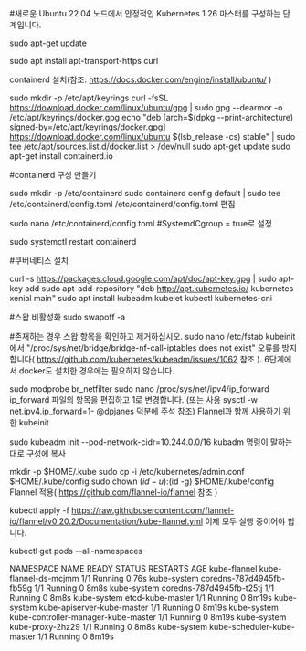 #새로운 Ubuntu 22.04 노드에서 안정적인 Kubernetes 1.26 마스터를 구성하는 단계입니다.


sudo apt-get update

sudo apt install apt-transport-https curl

containerd 설치(참조: https://docs.docker.com/engine/install/ubuntu/ )

sudo mkdir -p /etc/apt/keyrings
curl -fsSL https://download.docker.com/linux/ubuntu/gpg | sudo gpg --dearmor -o /etc/apt/keyrings/docker.gpg
echo "deb [arch=$(dpkg --print-architecture) signed-by=/etc/apt/keyrings/docker.gpg] https://download.docker.com/linux/ubuntu $(lsb_release -cs) stable" | sudo tee /etc/apt/sources.list.d/docker.list > /dev/null
sudo apt-get update
sudo apt-get install containerd.io

#containerd 구성 만들기

sudo mkdir -p /etc/containerd
sudo containerd config default | sudo tee /etc/containerd/config.toml
/etc/containerd/config.toml 편집

sudo nano /etc/containerd/config.toml 
#SystemdCgroup = true로 설정

sudo systemctl restart containerd

#쿠버네티스 설치

curl -s https://packages.cloud.google.com/apt/doc/apt-key.gpg | sudo apt-key add
sudo apt-add-repository "deb http://apt.kubernetes.io/ kubernetes-xenial main"
sudo apt install kubeadm kubelet kubectl kubernetes-cni

#스왑 비활성화
sudo swapoff -a

#존재하는 경우 스왑 항목을 확인하고 제거하십시오.
sudo nano /etc/fstab
kubeinit에서 "/proc/sys/net/bridge/bridge-nf-call-iptables does not exist" 오류를 방지합니다( https://github.com/kubernetes/kubeadm/issues/1062 참조 ). 6단계에서 docker도 설치한 경우에는 필요하지 않습니다.

sudo modprobe br_netfilter
sudo nano /proc/sys/net/ipv4/ip_forward ip_forward 파일의 항목을 편집하고 1로 변경합니다. (또는 사용 sysctl -w net.ipv4.ip_forward=1- @dpjanes 덕분에 주석 참조)
Flannel과 함께 사용하기 위한 kubeinit

sudo kubeadm init --pod-network-cidr=10.244.0.0/16
kubadm 명령이 말하는 대로 구성에 복사

mkdir -p $HOME/.kube
sudo cp -i /etc/kubernetes/admin.conf $HOME/.kube/config
sudo chown $(id -u):$(id -g) $HOME/.kube/config
Flannel 적용( https://github.com/flannel-io/flannel 참조 )

kubectl apply -f https://raw.githubusercontent.com/flannel-io/flannel/v0.20.2/Documentation/kube-flannel.yml
이제 모두 실행 중이어야 합니다.

kubectl get pods --all-namespaces

NAMESPACE      NAME                                  READY   STATUS    RESTARTS   AGE
kube-flannel   kube-flannel-ds-mcjmm                 1/1     Running   0          76s
kube-system    coredns-787d4945fb-fb59g              1/1     Running   0          8m8s
kube-system    coredns-787d4945fb-t25tj              1/1     Running   0          8m8s
kube-system    etcd-kube-master                      1/1     Running   0          8m19s
kube-system    kube-apiserver-kube-master            1/1     Running   0          8m19s
kube-system    kube-controller-manager-kube-master   1/1     Running   0          8m19s
kube-system    kube-proxy-2hz29                      1/1     Running   0          8m8s
kube-system    kube-scheduler-kube-master            1/1     Running   0          8m19s
